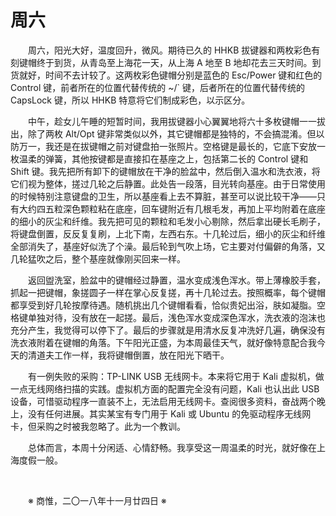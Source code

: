 # 周六

&emsp;&emsp;周六，阳光大好，温度回升，微风。期待已久的 HHKB 拔键器和两枚彩色有刻键帽终于到货，从青岛至上海花一天，从上海 A 地至 B 地却花去三天时间。到货就好，时间不去计较了。这两枚彩色键帽分别是蓝色的 Esc/Power 键和红色的 Control 键，前者所在的位置代替传统的 ~/` 键，后者所在的位置代替传统的 CapsLock 键，所以 HHKB 特意将它们制成彩色，以示区分。

&emsp;&emsp;中午，趁女儿午睡的短暂时间，我用拔键器小心翼翼地将六十多枚键帽一一拔出，除了两枚 Alt/Opt 键非常类似以外，其它键帽都是独特的，不会搞混淆。但以防万一，我还是在拔键帽之前对键盘拍一张照片。空格键是最长的，它底下安放一枚温柔的弹簧，其他按键都是直接扣在基座之上，包括第二长的 Control 键和 Shift 键。我先把所有卸下的键帽放在干净的脸盆中，然后倒入温水和洗衣液，将它们视为整体，搓过几轮之后静置。此处告一段落，目光转向基座。由于日常使用的时候特别注意键盘的卫生，所以基座看上去不算脏，甚至可以说比较干净——只有大约四五粒深色颗粒粘在底座，回车键附近有几根毛发，再加上平均附着在底座的细小的灰尘和纤维。我先把可见的颗粒和毛发小心剔除，然后拿出硬长毛刷子，将键盘倒置，反反复复刷，上北下南，左西右东。十几轮过后，细小的灰尘和纤维全部消失了，基座好似洗了个澡。最后轮到气吹上场，它主要对付偏僻的角落，又几轮猛吹之后，整个基座就像刚买回来一样。

&emsp;&emsp;返回盥洗室，脸盆中的键帽经过静置，温水变成浅色浑水。带上薄橡胶手套，抓起一把键帽，象搓圆子一样在掌心反复搓，再十几轮过去。按照概率，每个键帽都享受到好几轮按摩待遇。随机挑出几个键帽看看，恰似贵妃出浴，肤如凝脂。空格键单独对待，没有放在一起搓。最后，浅色浑水变成深色浑水，洗衣液的泡沫也充分产生，我觉得可以停下了。最后的步骤就是用清水反复冲洗好几遍，确保没有洗衣液附着在键帽的角落。下午阳光正盛，为本周最佳天气，就好像特意配合我今天的清道夫工作一样，我将键帽倒置，放在阳光下晒干。

&emsp;&emsp;有一例失败的采购：TP-LINK USB 无线网卡。本来将它用于 Kali 虚拟机，做一点无线网络扫描的实践。虚拟机方面的配置完全没有问题，Kali 也认出此 USB 设备，可惜驱动程序一直装不上，无法启用无线网卡。查阅很多资料，奋战两个晚上，没有任何进展。其实某宝有专门用于 Kali 或 Ubuntu 的免驱动程序无线网卡，但采购之时被我忽略了。此为一个教训。

&emsp;&emsp;总体而言，本周十分闲适、心情舒畅。我享受这一周温柔的时光，就好像在上海度假一般。

&emsp;&emsp;

&emsp;&emsp;※ 商惟，二〇一八年十一月廿四日 ※